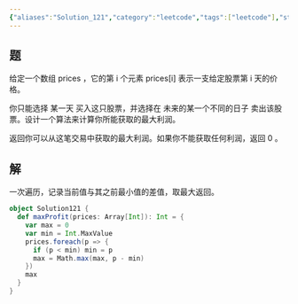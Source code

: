 ```yaml
---
{"aliases":"Solution_121","category":"leetcode","tags":["leetcode"],"status":"published","link":"NA","date created":"2023-03-10 Fri 07:22:49","date modified":"2024-02-21 Wed 19:14:13","dg-publish":true,"permalink":"/Blog/Code/Solution_121/","dgPassFrontmatter":true}
---
```



## 题

给定一个数组 prices ，它的第 i 个元素 prices[i] 表示一支给定股票第 i 天的价格。

你只能选择 某一天 买入这只股票，并选择在 未来的某一个不同的日子 卖出该股票。设计一个算法来计算你所能获取的最大利润。

返回你可以从这笔交易中获取的最大利润。如果你不能获取任何利润，返回 0 。

## 解

一次遍历，记录当前值与其之前最小值的差值，取最大返回。

```scala
object Solution121 {  
  def maxProfit(prices: Array[Int]): Int = {  
    var max = 0  
    var min = Int.MaxValue  
    prices.foreach(p => {  
      if (p < min) min = p  
      max = Math.max(max, p - min)  
    })  
    max  
  }  
}
```
